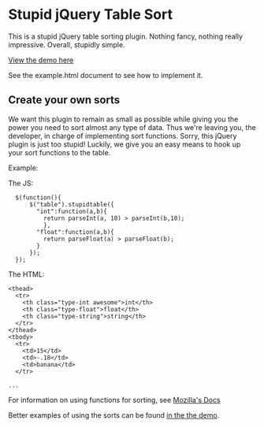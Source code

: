Stupid jQuery Table Sort
========================

This is a stupid jQuery table sorting plugin. Nothing fancy, nothing really
impressive. Overall, stupidly simple.

[View the demo here][0]

See the example.html document to see how to implement it. 

Create your own sorts
---------------------

We want this plugin to remain as small as possible while giving you the
power you need to sort almost any type of data. Thus we're leaving you,
the developer, in charge of implementing sort functions. Sorry, this
jQuery plugin is just too stupid! Luckily, we give you an easy means to 
hook up your sort functions to the table.

Example:

The JS:
```
  $(function(){
      $("table").stupidtable({
        "int":function(a,b){
          return parseInt(a, 10) > parseInt(b,10);
          },
        "float":function(a,b){
          return parseFloat(a) > parseFloat(b);
        }
      });
  });
```

The HTML:

```
<thead>
  <tr>
    <th class="type-int awesome">int</th>
    <th class="type-float">float</th>
    <th class="type-string">string</th>
  </tr>
</thead>
<tbody>
  <tr>
    <td>15</td>
    <td>-.18</td>
    <td>banana</td>
  </tr>

...

```

For information on using functions for sorting, see [Mozilla's Docs][1]

Better examples of using the sorts can be found [in the the demo][2].

[0]: http://joequery.github.com/Stupid-Table-Plugin/
[1]: https://developer.mozilla.org/en/JavaScript/Reference/Global_Objects/Array/sort
[2]: http://joequery.github.com/Stupid-Table-Plugin/
